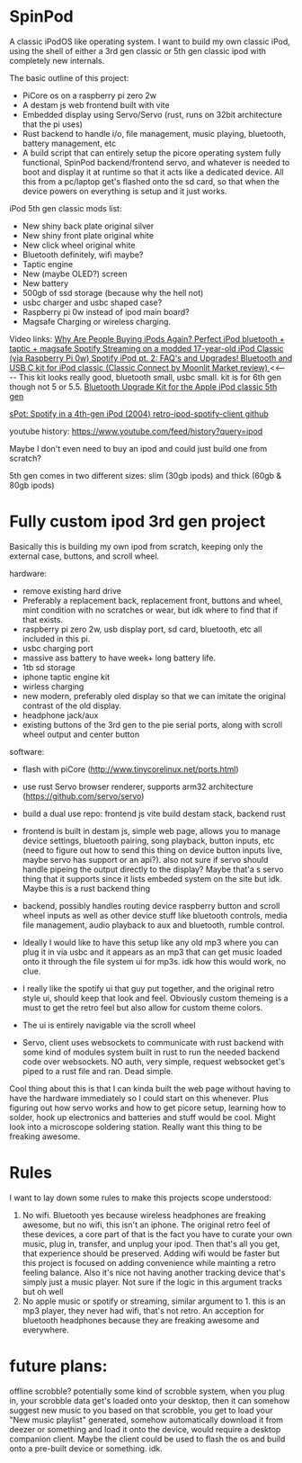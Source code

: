 # SpinPod
A classic iPodOS like operating system. I want to build my own classic iPod, using the shell of either a 3rd gen classic or 5th gen classic ipod with completely new internals.

The basic outline of this project:
- PiCore os on a raspberry pi zero 2w
- A destam js web frontend built with vite
- Embedded display using Servo/Servo (rust, runs on 32bit architecture that the pi uses)
- Rust backend to handle i/o, file management, music playing, bluetooth, battery management, etc
- A build script that can entirely setup the picore operating system fully functional, SpinPod backend/frontend servo, and whatever is needed to boot and display it at runtime so that it acts like a dedicated device. All this from a pc/laptop get's flashed onto the sd card, so that when the device powers on everything is setup and it just works.


iPod 5th gen classic mods list:
- New shiny back plate original silver
- New shiny front plate original white
- New click wheel original white
- Bluetooth definitely, wifi maybe?
- Taptic engine
- New (maybe OLED?) screen
- New battery
- 500gb of ssd storage (because why the hell not)
- usbc charger and usbc shaped case?
- Raspberry pi 0w instead of ipod main board? 
- Magsafe Charging or wireless charging.

Video links:
[ Why Are People Buying iPods Again? ](https://www.youtube.com/watch?v=00lLrwHQPns)
[ Perfect iPod bluetooth + taptic + magsafe ](https://www.youtube.com/watch?v=FEPREoY_Gmk)
[ Spotify Streaming on a modded 17-year-old iPod Classic (via Raspberry Pi 0w) ](https://www.youtube.com/watch?v=ZxdhG1OhVng)
[ Spotify iPod pt. 2: FAQ's and Upgrades! ](https://www.youtube.com/watch?v=q0pUPab7Rms)
[ Bluetooth and USB C kit for iPod classic (Classic Connect by Moonlit Market review) ](https://www.youtube.com/watch?v=Y0YXLERInw8) <<---- This kit looks really good, bluetooth small, usbc small. kit is for 6th gen though not 5 or 5.5.
[ Bluetooth Upgrade Kit for the Apple iPod classic 5th gen ](https://www.youtube.com/watch?v=GJmMuAekcwE)

[ sPot: Spotify in a 4th-gen iPod (2004) ](https://hackaday.io/project/177034-spot-spotify-in-a-4th-gen-ipod-2004)
[retro-ipod-spotify-client github](https://github.com/dupontgu/retro-ipod-spotify-client)

youtube history: https://www.youtube.com/feed/history?query=ipod

Maybe I don't even need to buy an ipod and could just build one from scratch?

5th gen comes in two different sizes: slim (30gb ipods) and thick (60gb & 80gb ipods)

# Fully custom ipod 3rd gen project
Basically this is building my own ipod from scratch, keeping only the external case, buttons, and scroll wheel.

hardware:
- remove existing hard drive
- Preferably a replacement back, replacement front, buttons and wheel, mint condition with no scratches or wear, but idk where to find that if that exists.
- raspberry pi zero 2w, usb display port, sd card, bluetooth, etc all included in this pi.
- usbc charging port
- massive ass battery to have week+ long battery life.
- 1tb sd storage
- iphone taptic engine kit
- wirless charging
- new modern, preferably oled display so that we can imitate the original contrast of the old display.
- headphone jack/aux
- existing buttons of the 3rd gen to the pie serial ports, along with scroll wheel output and center button

software:
- flash with piCore (http://www.tinycorelinux.net/ports.html)
- use rust Servo browser renderer, supports arm32 architecture (https://github.com/servo/servo)
- build a dual use repo: frontend js vite build destam stack, backend rust
- frontend is built in destam js, simple web page, allows you to manage device settings, bluetooth pairing, song playback, button inputs, etc (need to figure out how to send this thing on device button inputs live, maybe servo has support or an api?). also not sure if servo should handle pipeing the output directly to the display? Maybe that'a s servo thing that it supports since it lists embeded system on the site but idk. Maybe this is a rust backend thing
- backend, possibly handles routing device raspberry button and scroll wheel inputs as well as other device stuff like bluetooth controls, media file management, audio playback to aux and bluetooth, rumble control.
- Ideally I would like to have this setup like any old mp3 where you can plug it in via usbc and it appears as an mp3 that can get music loaded onto it through the file system ui for mp3s. idk how this would work, no clue.
- I really like the spotify ui that guy put together, and the original retro style ui, should keep that look and feel. Obviously custom themeing is a must to get the retro feel but also allow for custom theme colors.
- The ui is entirely navigable via the scroll wheel

- Servo, client uses websockets to communicate with rust backend with some kind of modules system built in rust to run the needed backend code over websockets. NO auth, very simple, request websocket get's piped to a rust file and ran. Dead simple.

Cool thing about this is that I can kinda built the web page without having to have the hardware immediately so I could start on this whenever. Plus figuring out how servo works and how to get picore setup, learning how to solder, hook up electronics and batteries and stuff would be cool. Might look into a microscope soldering station. Really want this thing to be freaking awesome.

# Rules
I want to lay down some rules to make this projects scope understood:
1. No wifi. Bluetooth yes because wireless headphones are freaking awesome, but no wifi, this isn't an iphone. The original retro feel of these devices, a core part of that is the fact you have to curate your own music, plug in, transfer, and unplug your ipod. Then that's all you get, that experience should be preserved. Adding wifi would be faster but this project is focused on adding convenience while mainting a retro feeling balance. Also it's nice not having another tracking device that's simply just a music player. Not sure if the logic in this argument tracks but oh well
2. No apple music or spotify or streaming, similar argument to 1. this is an mp3 player, they never had wifi, that's not retro. An acception for bluetooth headphones because they are freaking awesome and everywhere.


# future plans:
offline scrobble? potentially some kind of scrobble system, when you plug in, your scrobble data get's loaded onto your desktop, then it can somehow suggest new music to you based on that scrobble, you get to load your "New music playlist" generated, somehow automatically download it from deezer or something and load it onto the device, would require a desktop companion client. Maybe the client could be used to flash the os and build onto a pre-built device or something. idk.
